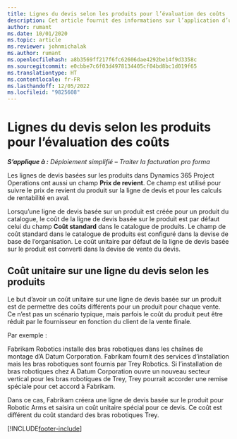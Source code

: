```yaml
---
title: Lignes du devis selon les produits pour l’évaluation des coûts
description: Cet article fournit des informations sur l’application d’un prix de revient à une ligne de devis basée sur un produit.
author: rumant
ms.date: 10/01/2020
ms.topic: article
ms.reviewer: johnmichalak
ms.author: rumant
ms.openlocfilehash: a8b3569ff217f6fc62606dae4292be14f9d3358c
ms.sourcegitcommit: e0cbbe7c6f03d4978134405cf04bd8bc1d019f65
ms.translationtype: HT
ms.contentlocale: fr-FR
ms.lasthandoff: 12/05/2022
ms.locfileid: "9825608"
---
```

# <a name="costing-product-based-quote-lines"></a>Lignes du devis selon les produits pour l’évaluation des coûts

_**S’applique à :** Déploiement simplifié – Traiter la facturation pro forma_


Les lignes de devis basées sur les produits dans Dynamics 365 Project Operations ont aussi un champ **Prix de revient**. Ce champ est utilisé pour suivre le prix de revient du produit sur la ligne de devis et pour les calculs de rentabilité en aval.

Lorsqu’une ligne de devis basée sur un produit est créée pour un produit du catalogue, le coût de la ligne de devis basée sur le produit est par défaut celui du champ **Coût standard** dans le catalogue de produits. Le champ de coût standard dans le catalogue de produits est configuré dans la devise de base de l’organisation. Le coût unitaire par défaut de la ligne de devis basée sur le produit est converti dans la devise de vente du devis.

## <a name="unit-cost-on-a-product-based-quote-line"></a>Coût unitaire sur une ligne du devis selon les produits

Le but d’avoir un coût unitaire sur une ligne de devis basée sur un produit est de permettre des coûts différents pour un produit pour chaque vente. Ce n’est pas un scénario typique, mais parfois le coût du produit peut être réduit par le fournisseur en fonction du client de la vente finale.

Par exemple :

Fabrikam Robotics installe des bras robotiques dans les chaînes de montage d’A Datum Corporation. Fabrikam fournit des services d’installation mais les bras robotiques sont fournis par Trey Robotics. Si l’installation de bras robotiques chez A Datum Corporation ouvre un nouveau secteur vertical pour les bras robotiques de Trey, Trey pourrait accorder une remise spéciale pour cet accord à Fabrikam.

Dans ce cas, Fabrikam créera une ligne de devis basée sur le produit pour Robotic Arms et saisira un coût unitaire spécial pour ce devis. Ce coût est différent du coût standard des bras robotiques Trey.


[!INCLUDE[footer-include](../../includes/footer-banner.md)]
